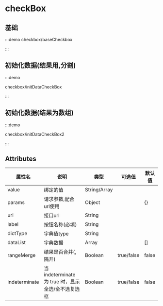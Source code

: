 # checkBox


## 基础
:::demo
checkbox/baseCheckbox

:::


## 初始化数据(结果用,分割)
:::demo


checkbox/initDataCheckBox

:::


## 初始化数据(结果为数组)
:::demo


checkbox/initDataCheckBox2

:::


## Attributes

| 属性名       | 说明           | 类型      | 可选值                           | 默认值  |
| ------------ | -------------- | --------- | -------------------------------- | ------- |
value | 绑定的值 | String/Array  |     |
params | 请求参数,配合url使用 | Object |    |   {}
url | 接口url | String  |   |
label | 按钮名称(必填) |  String |    |
dictType|  字典值type | String |    |
dataList| 字典数据 |  Array  |   | []
rangeMerge| 结果是否合并(,隔开) | Boolean | true/false | false
indeterminate| 当 indeterminate 为 true 时，显示全选/全不选复选框 | Boolean | true/false | false
